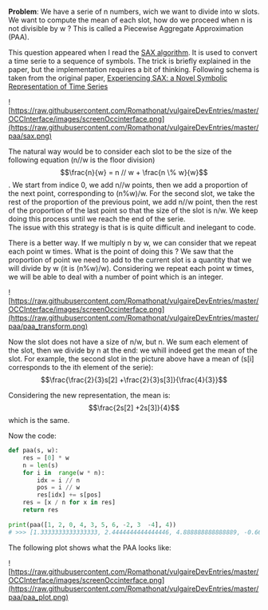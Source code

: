 **Problem**: We have a serie of n numbers, wich we want to divide into w slots. We want to compute the mean of each slot, how do we proceed when n is not divisible by w ? This is called a Piecewise Aggregate Approximation (PAA).

This question appeared when I read the [SAX algorithm](https://cs.gmu.edu/~jessica/SAX_DAMI_preprint.pdf). It is used to convert a time serie to a sequence of symbols. The trick is briefly explained in the paper, but the implementation requires a bit of thinking. Following schema is taken from the original paper, [Experiencing SAX: a Novel Symbolic Representation of Time Series](https://cs.gmu.edu/~jessica/SAX_DAMI_preprint.pdf)

![https://raw.githubusercontent.com/Romathonat/vulgaireDevEntries/master/OCCInterface/images/screenOccinterface.png](https://raw.githubusercontent.com/Romathonat/vulgaireDevEntries/master/paa/sax.png)

The natural way would be to consider each slot to be the size of the following equation (n//w is the floor division) $$\frac{n}{w} = n // w + \frac{n \% w}{w}$$. 
We start from indice 0, we add n//w points, then we add a proportion of the next point, corresponding to (n%w)/w. For the second slot, we take the rest of the proportion of the previous point, we add n//w point, then the rest of the proportion of the last point so that the size of the slot is n/w. We keep doing this process until we reach the end of the serie.   
The issue with this strategy is that is is quite difficult and inelegant to code.

There is a better way. If we multiply n by w, we can consider that we repeat each point w times. What is the point of doing this ? We saw that the proportion of point we need to add to the current slot is a quantity that we will divide by w (it is (n%w)/w). Considering we repeat each point w times, we will be able to deal with a number of point which is an integer.


![https://raw.githubusercontent.com/Romathonat/vulgaireDevEntries/master/OCCInterface/images/screenOccinterface.png](https://raw.githubusercontent.com/Romathonat/vulgaireDevEntries/master/paa/paa_transform.png)

 
Now the slot does not have a size of n/w, but n. We sum each element of the slot, then we divide by n at the end: we whill indeed get the mean of the slot. For example, the second slot in the picture above have a mean of (s[i] corresponds to the ith element of the serie):  
$$\frac{\frac{2}{3}s[2] +\frac{2}{3}s[3]}{\frac{4}{3}}$$

Considering the new representation, the mean is:  
 $$\frac{2s[2] +2s[3]}{4}$$
which is the same.

Now the code:

``` python
def paa(s, w):
    res = [0] * w
    n = len(s)
    for i in  range(w * n):
        idx = i // n
        pos = i // w
        res[idx] += s[pos]
    res = [x / n for x in res]
    return res
    
print(paa([1, 2, 0, 4, 3, 5, 6, -2, 3  -4], 4))
# >>> [1.3333333333333333, 2.4444444444444446, 4.888888888888889, -0.6666666666666666]
```
The following plot shows what the PAA looks like:

![https://raw.githubusercontent.com/Romathonat/vulgaireDevEntries/master/OCCInterface/images/screenOccinterface.png](https://raw.githubusercontent.com/Romathonat/vulgaireDevEntries/master/paa/paa_plot.png)
